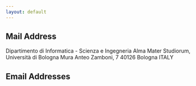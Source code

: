 ```yaml
---
layout: default
---
```


## Mail Address

Dipartimento di Informatica - Scienza e Ingegneria
Alma Mater Studiorum, Università di Bologna
Mura Anteo Zamboni, 7
40126 Bologna
ITALY

## Email Addresses

